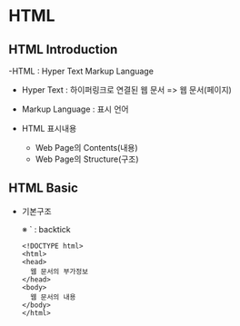 # HTML

## HTML Introduction

-HTML : Hyper Text Markup Language

- Hyper Text : 하이퍼링크로 연결된 웹 문서 => 웹 문서(페이지)
- Markup Language : 표시 언어

- HTML 표시내용
  - Web Page의 Contents(내용)
  - Web Page의 Structure(구조)

## HTML Basic

- 기본구조

  ※ ` : backtick

  ```
  <!DOCTYPE html>
  <html>
  <head>
    웹 문서의 부가정보
  </head>
  <body>
    웹 문서의 내용
  </body>
  </html>
  ```
